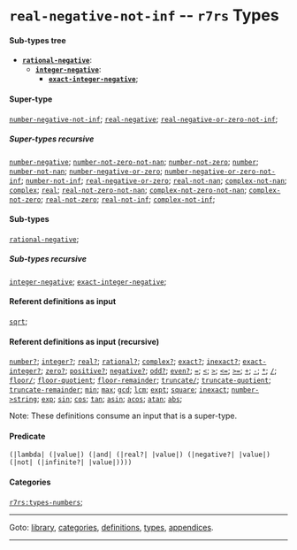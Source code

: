 

<a id='type__r7rs__real-negative-not-inf'></a>

# `real-negative-not-inf` -- `r7rs` Types


#### Sub-types tree

* **[`rational-negative`](../../r7rs/types/rational-negative.md#type__r7rs__rational-negative)**:
  * **[`integer-negative`](../../r7rs/types/integer-negative.md#type__r7rs__integer-negative)**:
    * **[`exact-integer-negative`](../../r7rs/types/exact-integer-negative.md#type__r7rs__exact-integer-negative)**;


#### Super-type

[`number-negative-not-inf`](../../r7rs/types/number-negative-not-inf.md#type__r7rs__number-negative-not-inf);
[`real-negative`](../../r7rs/types/real-negative.md#type__r7rs__real-negative);
[`real-negative-or-zero-not-inf`](../../r7rs/types/real-negative-or-zero-not-inf.md#type__r7rs__real-negative-or-zero-not-inf);


##### Super-types recursive

[`number-negative`](../../r7rs/types/number-negative.md#type__r7rs__number-negative);
[`number-not-zero-not-nan`](../../r7rs/types/number-not-zero-not-nan.md#type__r7rs__number-not-zero-not-nan);
[`number-not-zero`](../../r7rs/types/number-not-zero.md#type__r7rs__number-not-zero);
[`number`](../../r7rs/types/number.md#type__r7rs__number);
[`number-not-nan`](../../r7rs/types/number-not-nan.md#type__r7rs__number-not-nan);
[`number-negative-or-zero`](../../r7rs/types/number-negative-or-zero.md#type__r7rs__number-negative-or-zero);
[`number-negative-or-zero-not-inf`](../../r7rs/types/number-negative-or-zero-not-inf.md#type__r7rs__number-negative-or-zero-not-inf);
[`number-not-inf`](../../r7rs/types/number-not-inf.md#type__r7rs__number-not-inf);
[`real-negative-or-zero`](../../r7rs/types/real-negative-or-zero.md#type__r7rs__real-negative-or-zero);
[`real-not-nan`](../../r7rs/types/real-not-nan.md#type__r7rs__real-not-nan);
[`complex-not-nan`](../../r7rs/types/complex-not-nan.md#type__r7rs__complex-not-nan);
[`complex`](../../r7rs/types/complex.md#type__r7rs__complex);
[`real`](../../r7rs/types/real.md#type__r7rs__real);
[`real-not-zero-not-nan`](../../r7rs/types/real-not-zero-not-nan.md#type__r7rs__real-not-zero-not-nan);
[`complex-not-zero-not-nan`](../../r7rs/types/complex-not-zero-not-nan.md#type__r7rs__complex-not-zero-not-nan);
[`complex-not-zero`](../../r7rs/types/complex-not-zero.md#type__r7rs__complex-not-zero);
[`real-not-zero`](../../r7rs/types/real-not-zero.md#type__r7rs__real-not-zero);
[`real-not-inf`](../../r7rs/types/real-not-inf.md#type__r7rs__real-not-inf);
[`complex-not-inf`](../../r7rs/types/complex-not-inf.md#type__r7rs__complex-not-inf);


#### Sub-types

[`rational-negative`](../../r7rs/types/rational-negative.md#type__r7rs__rational-negative);


##### Sub-types recursive

[`integer-negative`](../../r7rs/types/integer-negative.md#type__r7rs__integer-negative);
[`exact-integer-negative`](../../r7rs/types/exact-integer-negative.md#type__r7rs__exact-integer-negative);


#### Referent definitions as input

[`sqrt`](../../r7rs/definitions/sqrt.md#definition__r7rs__sqrt);


#### Referent definitions as input (recursive)

[`number?`](../../r7rs/definitions/number_3f.md#definition__r7rs__number_3f);
[`integer?`](../../r7rs/definitions/integer_3f.md#definition__r7rs__integer_3f);
[`real?`](../../r7rs/definitions/real_3f.md#definition__r7rs__real_3f);
[`rational?`](../../r7rs/definitions/rational_3f.md#definition__r7rs__rational_3f);
[`complex?`](../../r7rs/definitions/complex_3f.md#definition__r7rs__complex_3f);
[`exact?`](../../r7rs/definitions/exact_3f.md#definition__r7rs__exact_3f);
[`inexact?`](../../r7rs/definitions/inexact_3f.md#definition__r7rs__inexact_3f);
[`exact-integer?`](../../r7rs/definitions/exact-integer_3f.md#definition__r7rs__exact-integer_3f);
[`zero?`](../../r7rs/definitions/zero_3f.md#definition__r7rs__zero_3f);
[`positive?`](../../r7rs/definitions/positive_3f.md#definition__r7rs__positive_3f);
[`negative?`](../../r7rs/definitions/negative_3f.md#definition__r7rs__negative_3f);
[`odd?`](../../r7rs/definitions/odd_3f.md#definition__r7rs__odd_3f);
[`even?`](../../r7rs/definitions/even_3f.md#definition__r7rs__even_3f);
[`=`](../../r7rs/definitions/ZZZZ__3d.md#definition__r7rs__ZZZZ__3d);
[`<`](../../r7rs/definitions/ZZZZ__3c.md#definition__r7rs__ZZZZ__3c);
[`>`](../../r7rs/definitions/ZZZZ__3e.md#definition__r7rs__ZZZZ__3e);
[`<=`](../../r7rs/definitions/ZZZZ__3c_3d.md#definition__r7rs__ZZZZ__3c_3d);
[`>=`](../../r7rs/definitions/ZZZZ__3e_3d.md#definition__r7rs__ZZZZ__3e_3d);
[`+`](../../r7rs/definitions/ZZZZ__2b.md#definition__r7rs__ZZZZ__2b);
[`-`](../../r7rs/definitions/ZZZZ__2d.md#definition__r7rs__ZZZZ__2d);
[`*`](../../r7rs/definitions/ZZZZ__2a.md#definition__r7rs__ZZZZ__2a);
[`/`](../../r7rs/definitions/ZZZZ__2f.md#definition__r7rs__ZZZZ__2f);
[`floor/`](../../r7rs/definitions/floor_2f.md#definition__r7rs__floor_2f);
[`floor-quotient`](../../r7rs/definitions/floor-quotient.md#definition__r7rs__floor-quotient);
[`floor-remainder`](../../r7rs/definitions/floor-remainder.md#definition__r7rs__floor-remainder);
[`truncate/`](../../r7rs/definitions/truncate_2f.md#definition__r7rs__truncate_2f);
[`truncate-quotient`](../../r7rs/definitions/truncate-quotient.md#definition__r7rs__truncate-quotient);
[`truncate-remainder`](../../r7rs/definitions/truncate-remainder.md#definition__r7rs__truncate-remainder);
[`min`](../../r7rs/definitions/min.md#definition__r7rs__min);
[`max`](../../r7rs/definitions/max.md#definition__r7rs__max);
[`gcd`](../../r7rs/definitions/gcd.md#definition__r7rs__gcd);
[`lcm`](../../r7rs/definitions/lcm.md#definition__r7rs__lcm);
[`expt`](../../r7rs/definitions/expt.md#definition__r7rs__expt);
[`square`](../../r7rs/definitions/square.md#definition__r7rs__square);
[`inexact`](../../r7rs/definitions/inexact.md#definition__r7rs__inexact);
[`number->string`](../../r7rs/definitions/number-_3e_string.md#definition__r7rs__number-_3e_string);
[`exp`](../../r7rs/definitions/exp.md#definition__r7rs__exp);
[`sin`](../../r7rs/definitions/sin.md#definition__r7rs__sin);
[`cos`](../../r7rs/definitions/cos.md#definition__r7rs__cos);
[`tan`](../../r7rs/definitions/tan.md#definition__r7rs__tan);
[`asin`](../../r7rs/definitions/asin.md#definition__r7rs__asin);
[`acos`](../../r7rs/definitions/acos.md#definition__r7rs__acos);
[`atan`](../../r7rs/definitions/atan.md#definition__r7rs__atan);
[`abs`](../../r7rs/definitions/abs.md#definition__r7rs__abs);

Note:  These definitions consume an input that is a super-type.


#### Predicate

```
(|lambda| (|value|) (|and| (|real?| |value|) (|negative?| |value|) (|not| (|infinite?| |value|))))
```


#### Categories

[`r7rs:types-numbers`](../../r7rs/categories/r7rs_3a_types-numbers.md#category__r7rs__r7rs_3a_types-numbers);

----

Goto: [library](../../r7rs/_index.md#library__r7rs), [categories](../../r7rs/categories/_index.md#toc__r7rs__categories), [definitions](../../r7rs/definitions/_index.md#toc__r7rs__definitions), [types](../../r7rs/types/_index.md#toc__r7rs__types), [appendices](../../r7rs/appendices/_index.md#toc__r7rs__appendices).

----

